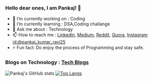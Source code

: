 ### Hello dear ones, I am Pankaj! 👋


- 🔭 I’m currently working on : Coding
- 🌱 I’m currently learning : DSA,Coding challange
- 💬 Ask me about : Technology
- 📫 How to reach me : [LinkedIn](https://www.linkedin.com/in/pankaj-kumar-ravi/), [Medium](https://pankajravi25.medium.com/), [Reddit](https://www.reddit.com/user/pankajravi25), [Quora](https://www.quora.com/profile/Pankaj-Kumar-Ravi), [Instagram id:@pankaj_kumar_ravi25](https://www.instagram.com/pankaj_kumar_ravi25/)
- ⚡ Fun fact: Do enjoy the process of Programming and stay safe.


### Blogs on Technology : [Tech Blogs](https://pankajravi25.medium.com/)



<!--
**pankajkrravi/pankajkrravi** is a ✨ _special_ ✨ repository because its `README.md` (this file) appears on your GitHub profile.

Here are some ideas to get you started:

- 🔭 I’m currently working on ...
- 🌱 I’m currently learning ...
- 👯 I’m looking to collaborate on ...
- 🤔 I’m looking for help with ...
- 💬 Ask me about ...
- 📫 How to reach me: ...
- 😄 Pronouns: ...
- ⚡ Fun fact: ...
Hiding individual stats
You can pass a query parameter &hide= to hide any specific stats with comma-separated values.

Options: &hide=stars,commits,prs,issues,contribs

![Anurag's GitHub stats](https://github-readme-stats.vercel.app/api?username=anuraghazra&hide=contribs,prs)
Adding private contributions count to total commits count
You can add the count of all your private contributions to the total commits count by using the query parameter &count_private=true.

Note If you are deploying this project yourself, the private contributions will be counted by default. If you are using the public Vercel instance, you need to choose to share your private contributions.

Options: &count_private=true

![Anurag's GitHub stats](https://github-readme-stats.vercel.app/api?username=anuraghazra&count_private=true)
Showing icons
To enable icons, you can pass show_icons=true in the query param, like so:

![Anurag's GitHub stats](https://github-readme-stats.vercel.app/api?username=anuraghazra&show_icons=true)
Themes
With inbuilt themes, you can customize the look of the card without doing any manual customization.

Use &theme=THEME_NAME parameter like so :

![Anurag's GitHub stats](https://github-readme-stats.vercel.app/api?username=anuraghazra&show_icons=true&theme=radical)
All inbuilt themes
Github readme stats comes with several built-in themes (e.g. dark, radical, merko, gruvbox, tokyonight, onedark, cobalt, synthwave, highcontrast, dracula).
-->
![Pankaj's GitHub stats](https://github-readme-stats.vercel.app/api?username=pankajkumarravi&show_icons=true&theme=radical)
[![Top Langs](https://github-readme-stats.vercel.app/api/top-langs/?username=pankajkumarravi)](https://github.com/pankajkrravi/github-readme-stats)


